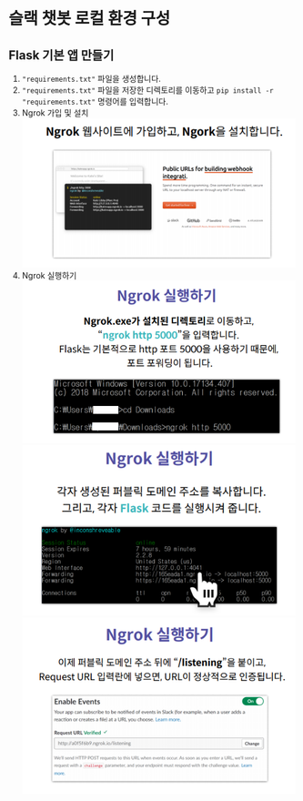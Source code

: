 # 슬랙 챗봇 로컬 환경 구성
## Flask 기본 앱 만들기
1. `"requirements.txt"` 파일을 생성합니다.
2. `"requirements.txt"` 파일을 저장한 디렉토리를 이동하고
`pip install -r "requirements.txt"` 명령어를 입력합니다.   
3. Ngrok 가입 및 설치    
![Ngrok 가입 및 설치](images/Ngrok%20가입%20및%20설치.png)   
4. Ngrok 실행하기     
![Ngrok 실행하기](images/Ngrok%20실행하기.png)
![Ngrok 실행하기2](images/Ngrok%20실행하기2.png)
![Ngrok 실행하기3](images/Ngrok%20실행하기3.png)